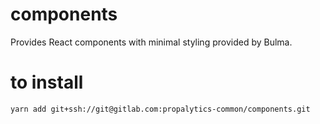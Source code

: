 # components 
Provides React components with minimal styling provided by Bulma. 

# to install

```
yarn add git+ssh://git@gitlab.com:propalytics-common/components.git
```